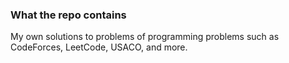 ### What the repo contains

My own solutions to problems of programming problems such as CodeForces, LeetCode, USACO, and more.
